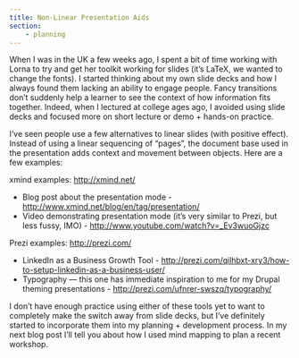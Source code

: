 ```yaml
---
title: Non-Linear Presentation Aids
section:
    - planning
---
```


When I was in the UK a few weeks ago, I spent a bit of time working with Lorna to try and get her toolkit working for slides (it’s LaTeX, we wanted to change the fonts). I started thinking about my own slide decks and how I always found them lacking an ability to engage people. Fancy transitions don’t suddenly help a learner to see the context of how information fits together. Indeed, when I lectured at college ages ago, I avoided using slide decks and focused more on short lecture or demo + hands-on practice.

I’ve seen people use a few alternatives to linear slides (with positive effect). Instead of using a linear sequencing of “pages”, the document base used in the presentation adds context and movement between objects. Here are a few examples:

xmind examples: http://xmind.net/

- Blog post about the presentation mode - http://www.xmind.net/blog/en/tag/presentation/
- Video demonstrating presentation mode (it’s very similar to Prezi, but less fussy, IMO) - http://www.youtube.com/watch?v=_Ev3wuoGjzc

Prezi examples: http://prezi.com/

- LinkedIn as a Business Growth Tool - http://prezi.com/qilhbxt-xry3/how-to-setup-linkedin-as-a-business-user/
- Typography — this one has immediate inspiration to me for my Drupal theming presentations - http://prezi.com/ufnrer-swszq/typography/

I don’t have enough practice using either of these tools yet to want to completely make the switch away from slide decks, but I’ve definitely started to incorporate them into my planning + development process. In my next blog post I’ll tell you about how I used mind mapping to plan a recent workshop.
